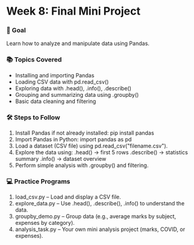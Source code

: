 # Week 8: Final Mini Project

### 🎯 Goal
Learn how to analyze and manipulate data using Pandas.

### 📚 Topics Covered
- Installing and importing Pandas
- Loading CSV data with pd.read_csv()
- Exploring data with .head(), .info(), .describe()
- Grouping and summarizing data using .groupby()
- Basic data cleaning and filtering

### 🛠 Steps to Follow
1. Install Pandas if not already installed:
   pip install pandas
2. Import Pandas in Python:
   import pandas as pd
3. Load a dataset (CSV file) using pd.read_csv("filename.csv").
4. Explore the data using:
.head() → first 5 rows
.describe() → statistics summary
.info() → dataset overview
5. Perform simple analysis with .groupby() and filtering.

### 💻 Practice Programs 
1. load_csv.py – Load and display a CSV file.
2. explore_data.py – Use .head(), .describe(), .info() to understand the data.
3. groupby_demo.py – Group data (e.g., average marks by subject, expenses by category).
4. analysis_task.py – Your own mini analysis project (marks, COVID, or expenses).
